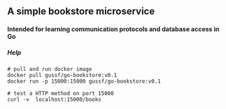 ## A simple bookstore microservice 
#### Intended for learning communication protocols and database access in Go


##### Help
``` shell 
# pull and run docker image
docker pull gussf/go-bookstore:v0.1
docker run -p 15000:15000 gussf/go-bookstore:v0.1

# test a HTTP method on port 15000
curl -v  localhost:15000/books
```

